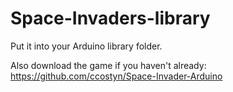 Space-Invaders-library
======================

Put it into your Arduino library folder.

Also download the game if you haven't already: https://github.com/ccostyn/Space-Invader-Arduino
